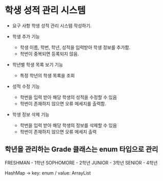 # 학생 성적 관리 시스템

- 요구 사항
  학생 성적 관리 시스템 작성하기.
- 학생 추가 기능
    - 학생 이름, 학번, 학년, 성적을 입력받아 학생 정보를 추가함. 
    - 학번이 중복되면 등록되지 않음. 

- 학년별 학생 목록 보기 기능
    - 특정 학년의 학생 목록을 조회

- 성적 수정 기능
    - 학번을 입력 받아 해당 학생의 성적을 수정할 수 있음
    - 학번이 존재하지 않으면 오류 메세지를 출력함.

- 학생 정보 삭제 기능
    - 학번을 입력 받아 해당 학생의 정보를 삭제할 수 있음
    - 학번이 존재하지 않으면 오류 메세지 출력

## 학년을 관리하는 Grade 클래스는 enum 타입으로 관리
FRESHMAN - 1학년
SOPHOMORE - 2학년
JUNIOR - 3학년
SENIOR - 4학년

HashMap -> key: enum / value: ArrayList
